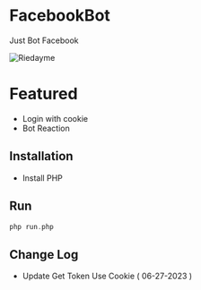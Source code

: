 # FacebookBot
Just Bot Facebook

![Riedayme](https://github.com/riedayme/FacebookBot/blob/main/preview.png?raw=true)

# Featured
- Login with cookie
- Bot Reaction

## Installation
- Install PHP

## Run
```php
php run.php
```

## Change Log
- Update Get Token Use Cookie ( 06-27-2023 )